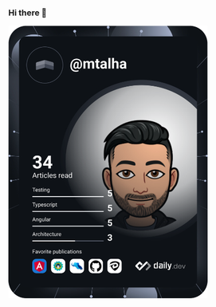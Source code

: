### Hi there 👋

<a href="mtalham/mtalham"><img src="https://github.com/mtalham/mtalham/blob/master/devcard.svg" width="400" alt="Talha's Dev Card"/></a>
<!--
**mtalham/mtalham** is a ✨ _special_ ✨ repository because its `README.md` (this file) appears on your GitHub profile.

Here are some ideas to get you started:

- 🔭 I’m currently working on ...
- 🌱 I’m currently learning ...
- 👯 I’m looking to collaborate on ...
- 🤔 I’m looking for help with ...
- 💬 Ask me about ...
- 📫 How to reach me: ...
- 😄 Pronouns: ...
- ⚡ Fun fact: ...
-->
